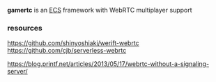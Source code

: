 __gamertc__ is an [ECS](https://en.wikipedia.org/wiki/Entity_component_system) framework with WebRTC multiplayer support

### resources

https://github.com/shinyoshiaki/werift-webrtc
https://github.com/cjb/serverless-webrtc

https://blog.printf.net/articles/2013/05/17/webrtc-without-a-signaling-server/
